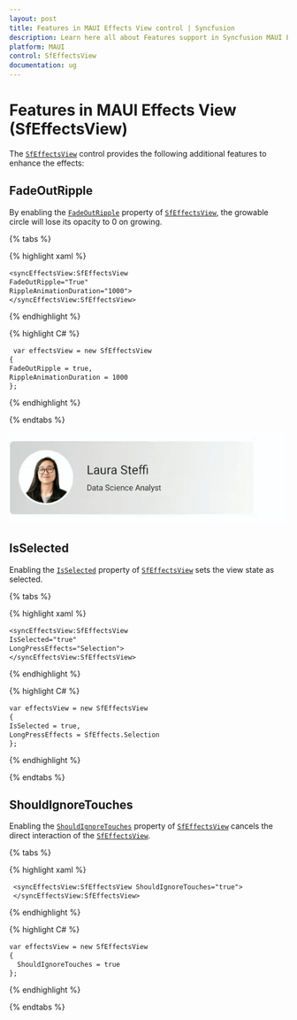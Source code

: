 ```yaml
---
layout: post
title: Features in MAUI Effects View control | Syncfusion
description: Learn here all about Features support in Syncfusion MAUI Effects View (SfEffectsView) control and more.
platform: MAUI
control: SfEffectsView
documentation: ug
---
```


# Features in MAUI Effects View (SfEffectsView)

The [`SfEffectsView`](https://help.syncfusion.com/cr/xamarin/Syncfusion.XForms.EffectsView.SfEffectsView.html) control provides the following additional features to enhance the effects:

## FadeOutRipple

By enabling the [`FadeOutRipple`](https://help.syncfusion.com/cr/xamarin/Syncfusion.XForms.EffectsView.SfEffectsView.html#Syncfusion_XForms_EffectsView_SfEffectsView_FadeOutRipple) property of [`SfEffectsView`](https://help.syncfusion.com/cr/xamarin/Syncfusion.XForms.EffectsView.SfEffectsView.html), the growable circle will lose its opacity to 0 on growing.

{% tabs %} 

{% highlight xaml %} 

    <syncEffectsView:SfEffectsView
    FadeOutRipple="True"
    RippleAnimationDuration="1000">
    </syncEffectsView:SfEffectsView>

{% endhighlight %}

{% highlight C# %} 

     var effectsView = new SfEffectsView
    {
    FadeOutRipple = true,
    RippleAnimationDuration = 1000
    };
            
{% endhighlight %}

{% endtabs %}

![FadeOutRipple](Features_images/EffectsView_Fadeout_Ripple.gif)

## IsSelected

Enabling the [`IsSelected`](https://help.syncfusion.com/cr/xamarin/Syncfusion.XForms.EffectsView.SfEffectsView.html#Syncfusion_XForms_EffectsView_SfEffectsView_IsSelected) property of [`SfEffectsView`](https://help.syncfusion.com/cr/xamarin/Syncfusion.XForms.EffectsView.SfEffectsView.html) sets the view state as selected.

{% tabs %} 

{% highlight xaml %} 

    <syncEffectsView:SfEffectsView
    IsSelected="true"
    LongPressEffects="Selection">
    </syncEffectsView:SfEffectsView>

{% endhighlight %}

{% highlight C# %} 

    var effectsView = new SfEffectsView
    {
    IsSelected = true,
    LongPressEffects = SfEffects.Selection
    };

{% endhighlight %}

{% endtabs %}

## ShouldIgnoreTouches

Enabling the [`ShouldIgnoreTouches`](https://help.syncfusion.com/cr/xamarin/Syncfusion.XForms.EffectsView.SfEffectsView.html#Syncfusion_XForms_EffectsView_SfEffectsView_ShouldIgnoreTouches) property of [`SfEffectsView`](https://help.syncfusion.com/cr/xamarin/Syncfusion.XForms.EffectsView.SfEffectsView.html) cancels the direct interaction of the [`SfEffectsView`](https://help.syncfusion.com/cr/xamarin/Syncfusion.XForms.EffectsView.SfEffectsView.html).

{% tabs %} 

{% highlight xaml %} 

     <syncEffectsView:SfEffectsView ShouldIgnoreTouches="true">
     </syncEffectsView:SfEffectsView>

{% endhighlight %}

{% highlight C# %} 

    var effectsView = new SfEffectsView
    {
      ShouldIgnoreTouches = true
    };

{% endhighlight %}

{% endtabs %}


